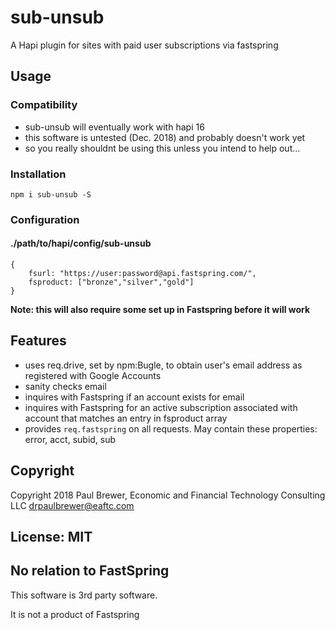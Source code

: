# sub-unsub

A Hapi plugin for sites with paid user subscriptions via fastspring

## Usage

### Compatibility

* sub-unsub will eventually work with hapi 16
* this software is untested (Dec. 2018) and probably doesn't work yet
* so you really shouldnt be using this unless you intend to help out...

### Installation

    npm i sub-unsub -S

### Configuration

#### ./path/to/hapi/config/sub-unsub

    {
		fsurl: "https://user:password@api.fastspring.com/",
		fsproduct: ["bronze","silver","gold"]
    }


**Note: this will also require some set up in Fastspring before it will work**

## Features
* uses req.drive, set by npm:Bugle, to obtain user's email address as registered with Google Accounts
* sanity checks email
* inquires with Fastspring if an account exists for email
* inquires with Fastspring for an active subscription associated with account that matches an entry in fsproduct array
* provides `req.fastspring` on all requests. May contain these properties: error, acct, subid, sub

## Copyright

Copyright 2018 Paul Brewer, Economic and Financial Technology Consulting LLC <drpaulbrewer@eaftc.com>

## License: MIT

## No relation to FastSpring

This software is 3rd party software.

It is not a product of Fastspring
